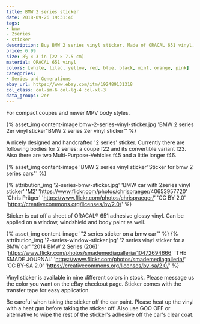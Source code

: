 ```yaml
---
title: BMW 2 series sticker
date: 2018-09-26 19:31:46
tags:
- bmw
- 2series
- sticker
description: Buy BMW 2 series vinyl sticker. Made of ORACAL 651 vinyl. Available in different colors.
price: 6.99
size: 8½ × 3 in (22 × 7.5 cm)
material: ORACAL 651 vinyl
colors: [white, lilac, yellow, red, blue, black, mint, orange, pink]
categories:
- Series and Generations
ebay_url: https://www.ebay.com/itm/192489131318
col_class: col-sm-6 col-lg-4 col-xl-3
data_groups: 2er
---
```


For compact coupés and newer MPV body styles.

<!-- more -->
{% asset_img content-image bmw-2-series-vinyl-sticker.jpg 'BMW 2 series 2er vinyl sticker"BMW 2 series 2er vinyl sticker"' %}

A nicely designed and handcrafted '2 series' sticker. Currently there are following bodies for 2 series: a coupe f22 and its convertible variant f23. Also there are two Multi-Purpose-Vehicles f45 and a little longer f46.

{% asset_img content-image  'BMW 2 series vinyl sticker"Sticker for bmw 2 series cars"' %}

{% attribution_img
  '2-series-bmw-sticker.jpg'
  'BMW car with 2series vinyl sticker'
  'M2'
  'https://www.flickr.com/photos/chrispraeger/40653957720'
  'Chris Präger'
  'https://www.flickr.com/photos/chrispraeger/'
  'CC BY 2.0'
  'https://creativecommons.org/licenses/by/2.0/'
%}

Sticker is cut off a sheet of ORACAL® 651 adhesive glossy vinyl. Can be applied on a window, windshield and body paint as well.

{% asset_img content-image  '"2 series sticker on a bmw car"' %}
{% attribution_img
  '2-series-window-sticker.jpg'
  '2 series vinyl sticker for a BMW car'
  '2014 BMW 2 Series (206)'
  'https://www.flickr.com/photos/smademediagalleria/10472694666'
  'THE SMADE JOURNAL'
  'https://www.flickr.com/photos/smademediagalleria/'
  'CC BY-SA 2.0'
  'https://creativecommons.org/licenses/by-sa/2.0/'
%}

Vinyl sticker is available in nine different colors in stock. Please message us the color you want on the eBay checkout page. Sticker comes with the transfer tape for easy application.

Be careful when taking the sticker off the car paint. Please heat up the vinyl with a heat gun before taking the sticker off. Also use GOO OFF or alternative to wipe the rest of the sticker's adhesive off the car's clear coat.
